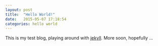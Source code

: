 ```yaml
---
layout: post
title:  "Hello World!"
date:   2015-05-07 17:18:54
categories: hello world
---
```

This is my test blog, playing around with [jekyll](http://jekyllrb.com).
More soon, hopefully ...
